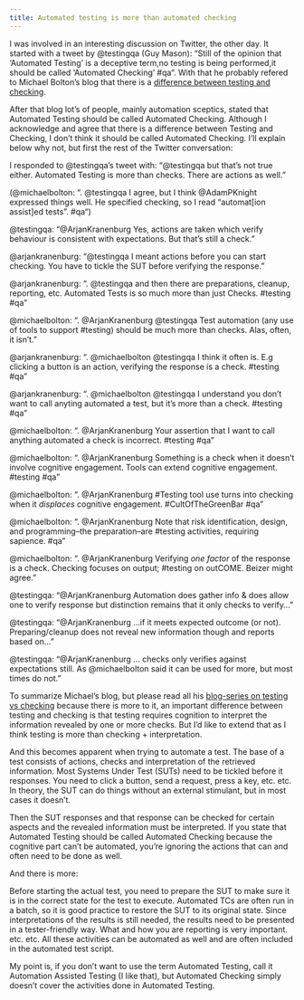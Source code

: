 ```yaml
---
title: Automated testing is more than automated checking
---
```


I was involved in an interesting discussion on Twitter, the other day. It started with a tweet by @testingqa (Guy Mason): “Still of the opinion that ‘Automated Testing’ is a deceptive term,no testing is being performed,it should be called ‘Automated Checking’ #qa“. With that he probably refered to Michael Bolton’s blog that there is a [difference between testing and checking](https://developsense.com/blog/2009/08/testing-vs-checking).

After that blog lot’s of people, mainly automation sceptics, stated that Automated Testing should be called Automated Checking. Although I acknowledge and agree that there is a difference between Testing and Checking, I don’t think it should be called Automated Checking. I’ll explain below why not, but first the rest of the Twitter conversation:

I responded to @testingqa’s tweet with: “@testingqa but that’s not true either. Automated Testing is more than checks. There are actions as well.”

(@michaelbolton: “. @testingqa I agree, but I think @AdamPKnight expressed things well. He specified checking, so I read “automat[ion assist]ed tests”. #qa“)

@testingqa: “@ArjanKranenburg Yes, actions are taken which verify behaviour is consistent with expectations. But that’s still a check.”

@arjankranenburg: “@testingqa I meant actions before you can start checking. You have to tickle the SUT before verifying the response.”

@arjankranenburg: “. @testingqa and then there are preparations, cleanup, reporting, etc. Automated Tests is so much more than just Checks. #testing #qa”

@michaelbolton: “. @ArjanKranenburg @testingqa Test automation (any use of tools to support #testing) should be much more than checks. Alas, often, it isn’t.”

@arjankranenburg: “. @michaelbolton @testingqa I think it often is. E.g clicking a button is an action, verifying the response is a check. #testing #qa”

@arjankranenburg: “. @michaelbolton @testingqa I understand you don’t want to call anyting automated a test, but it’s more than a check. #testing #qa”

@michaelbolton: “. @ArjanKranenburg Your assertion that I want to call anything automated a check is incorrect. #testing #qa”

@michaelbolton: “. @ArjanKranenburg Something is a check when it doesn’t involve cognitive engagement. Tools can extend cognitive engagement. #testing #qa”

@michaelbolton: “. @ArjanKranenburg #Testing tool use turns into checking when it *displaces* cognitive engagement. #CultOfTheGreenBar #qa”

@michaelbolton: “. @ArjanKranenburg Note that risk identification, design, and programming–the preparation–are #testing activities, requiring sapience. #qa”

@michaelbolton: “. @ArjanKranenburg Verifying *one factor* of the response is a check. Checking focuses on output; #testing on outCOME. Beizer might agree.”

@testingqa: “@ArjanKranenburg Automation does gather info & does allow one to verify response but distinction remains that it only checks to verify…”

@testingqa: “@ArjanKranenburg …if it meets expected outcome (or not). Preparing/cleanup does not reveal new information though and reports based on…”

@testingqa: “@ArjanKranenburg … checks only verifies against expectations still. As @michaelbolton said it can be used for more, but most times do not.”

To summarize Michael’s blog, but please read all his [blog-series on testing vs checking](http://www.developsense.com/blog/category/testing-vs-checking/) because there is more to it, an important difference between testing and checking is that testing requires cognition to interpret the information revealed by one or more checks. But I’d like to extend that as I think testing is more than checking + interpretation.

And this becomes apparent when trying to automate a test. The base of a test consists of actions, checks and interpretation of the retrieved information. Most Systems Under Test (SUTs) need to be tickled before it responses. You need to click a button, send a request, press a key, etc. etc. In theory, the SUT can do things without an external stimulant, but in most cases it doesn’t.

Then the SUT responses and that response can be checked for certain aspects and the revealed information must be interpreted. If you state that Automated Testing should be called Automated Checking because the cognitive part can’t be automated, you’re ignoring the actions that can and often need to be done as well.

And there is more:

Before starting the actual test, you need to prepare the SUT to make sure it is in the correct state for the test to execute.
Automated TCs are often run in a batch, so it is good practice to restore the SUT to its original state.
Since interpretations of the results is still needed, the results need to be presented in a tester-friendly way. What and how you are reporting is very important.
etc. etc.
All these activities can be automated as well and are often included in the automated test script.

My point is, if you don’t want to use the term Automated Testing, call it Automation Assisted Testing (I like that), but Automated Checking simply doesn’t cover the activities done in Automated Testing.
